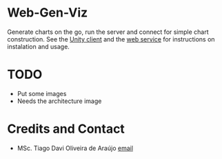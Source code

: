 # Web-Gen-Viz
Generate charts on the go, run the server and connect for simple chart construction.
See the [Unity client](https://github.com/tiagodavi70/Web-Gen-Viz/tree/master/unity-client) and the [web service](https://github.com/tiagodavi70/Web-Gen-Viz/tree/master/chart-generation-service/) for instructions on instalation and usage.


# TODO
* Put some images
* Needs the architecture image

# Credits and Contact
* MSc. Tiago Davi Oliveira de Araújo [email](tiagodavi70@gmail.com)
